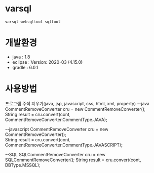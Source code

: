 # varsql

	varsql websqltool sqltool 

# 개발환경
- java : 1.8
- eclipse : Version: 2020-03 (4.15.0)
- gradle : 6.0.1

# 사용방법 
프로그램 주석 지우기(java, jsp, javascript, css, html, xml, property)
--java
CommentRemoveConverter cru = new CommentRemoveConverter();		
String result = cru.convert(cont, CommentRemoveConverter.CommentType.JAVA);

--javascript
CommentRemoveConverter cru = new CommentRemoveConverter();		
String result = cru.convert(cont, CommentRemoveConverter.CommentType.JAVASCRIPT);


--SQL
SQLCommentRemoveConverter cru = new SQLCommentRemoveConverter();
String result = cru.convert(cont, DBType.MSSQL);


